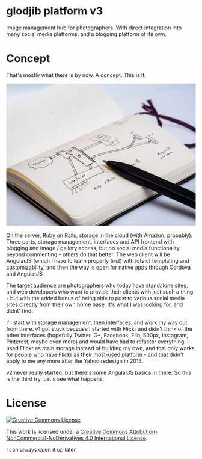 # glodjib platform v3

Image management hub for photographers. With direct integration into many social media platforms,
and a blogging platform of its own.

# Concept

That's mostly what there is by now. A concept. This is it:

![Concept](app/assets/images/concept.jpg)

On the server, Ruby on Rails, storage in the cloud (with Amazon, probably). Three parts, storage management, interfaces
and API frontend with blogging and image / gallery access, but no social media functionality beyond commenting -
others do that better. The web client will be AngularJS (which I have to learn properly first)
with lots of templating and customizability, and then the way is open for native apps through Cordova and AngularJS.

The target audience are photographers who today have standalone sites, and web developers who want to provide their
clients with just such a thing - but with the added bonus of being able to post to various social media sites directly
from their own home base. It's what I was looking for, and didnt' find.

I'll start with storage management, then interfaces, and work my way out from there. v1 got stuck because I started with
Flickr and didn't think of the other interfaces (hopefully Twitter, G+, Facebook, Ello, 500px, Instagram, Pinterest, maybe even more) and would
have had to refactor everything. I used Flickr as main storage instead of building my own, and that only works for people who
have Flickr as their most-used platform - and that didn't apply to me any more after the Yahoo redesign in 2013.

v2 never really started, but there's some AngularJS basics in there. So this is the third try. Let's see what happens.

# License

<a rel="license" href="http://creativecommons.org/licenses/by-nc-nd/4.0/">
<img alt="Creative Commons License" style="border-width:0" src="https://i.creativecommons.org/l/by-nc-nd/4.0/88x31.png" />
</a>

This work is licensed under a <a rel="license" href="http://creativecommons.org/licenses/by-nc-nd/4.0/">Creative
Commons Attribution-NonCommercial-NoDerivatives 4.0 International License</a>.

I can always open it up later.

